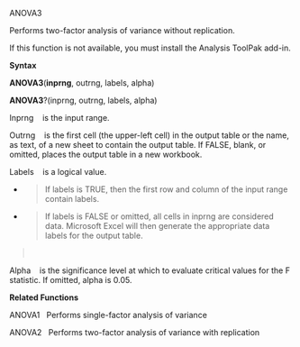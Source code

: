 ANOVA3

Performs two-factor analysis of variance without replication.

If this function is not available, you must install the Analysis ToolPak
add-in.

**Syntax**

**ANOVA3**(**inprng**, outrng, labels, alpha)

**ANOVA3**?(inprng, outrng, labels, alpha)

Inprng    is the input range.

Outrng    is the first cell (the upper-left cell) in the output table or
the name, as text, of a new sheet to contain the output table. If FALSE,
blank, or omitted, places the output table in a new workbook.

Labels    is a logical value.

  - > If labels is TRUE, then the first row and column of the input
    > range contain labels.

  - > If labels is FALSE or omitted, all cells in inprng are considered
    > data. Microsoft Excel will then generate the appropriate data
    > labels for the output table.

>  

Alpha    is the significance level at which to evaluate critical values
for the F statistic. If omitted, alpha is 0.05.

**Related Functions**

ANOVA1   Performs single-factor analysis of variance

ANOVA2   Performs two-factor analysis of variance with replication


